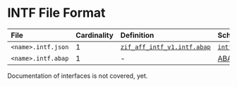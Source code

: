 # INTF File Format

File | Cardinality | Definition | Schema | Example
:--- | :---  | :--- | :--- | :---
`<name>.intf.json` | 1 | [`zif_aff_intf_v1.intf.abap`](./type/zif_aff_intf_v1.intf.abap) | [`intf.json`](./intf.json) | [`zif_aff_example.intf.json`](./examples/zif_aff_example.intf.json)
`<name>.intf.abap` | 1 | - | [ABAP](https://help.sap.com/doc/abapdocu_cp_index_htm/CLOUD/en-US/index.htm?file=abapinterface_definition.htm) | [`zif_aff_example.intf.abap`](./examples/zif_aff_example.intf.abap)

Documentation of interfaces is not covered, yet.
